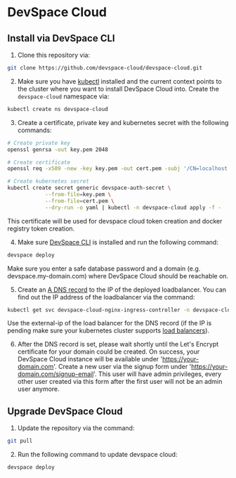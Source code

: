 # DevSpace Cloud

## Install via DevSpace CLI

1. Clone this repository via:

```bash
git clone https://github.com/devspace-cloud/devspace-cloud.git
```

2. Make sure you have [kubectl](https://kubernetes.io/docs/tasks/tools/install-kubectl/) installed and the current context points to the cluster where you want to install DevSpace Cloud into. Create the `devspace-cloud` namespace via:

```bash
kubectl create ns devspace-cloud
```

3. Create a certificate, private key and kubernetes secret with the following commands:

```bash
# Create private key
openssl genrsa -out key.pem 2048

# Create certificate
openssl req -x509 -new -key key.pem -out cert.pem -subj '/CN=localhost'

# Create kubernetes secret
kubectl create secret generic devspace-auth-secret \
            --from-file=key.pem \
            --from-file=cert.pem \
            --dry-run -o yaml | kubectl -n devspace-cloud apply -f -
```

This certificate will be used for devspace cloud token creation and docker registry token creation.

4. Make sure [DevSpace CLI](https://github.com/devspace-cloud/devspace) is installed and run the following command:

```bash
devspace deploy
```

Make sure you enter a safe database password and a domain (e.g. devspace.my-domain.com) where DevSpace Cloud should be reachable on.

5. Create an [A DNS record](https://support.dnsimple.com/articles/a-record/) to the IP of the deployed loadbalancer. You can find out the IP address of the loadbalancer via the command:

```bash
kubectl get svc devspace-cloud-nginx-ingress-controller -n devspace-cloud
```

Use the external-ip of the load balancer for the DNS record (if the IP is pending make sure your kubernetes cluster supports [load balancers](https://kubernetes.io/docs/concepts/services-networking/#loadbalancer)).

6. After the DNS record is set, please wait shortly until the Let's Encrypt certificate for your domain could be created. On success, your DevSpace Cloud instance will be available under 'https://your-domain.com'. Create a new user via the signup form under 'https://your-domain.com/signup-email'. This user will have admin privileges, every other user created via this form after the first user will not be an admin user anymore.

## Upgrade DevSpace Cloud

1. Update the repository via the command:

```bash
git pull
```

2. Run the following command to update devspace cloud:

```bash
devspace deploy
```
